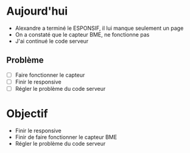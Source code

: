 # Aujourd'hui
- Alexandre a terminé le ESPONSIF, il lui manque seulement un page
- On a constaté que le capteur BME, ne fonctionne pas
- J'ai continué le code serveur
## Problème
- [ ] Faire fonctionner le capteur
- [ ] Finir le responsive
- [ ] Régler le problème du code serveur

# Objectif
- Finir le responsive
- Finir de faire fonctionner le capteur BME
- Régler le problème du code serveur
